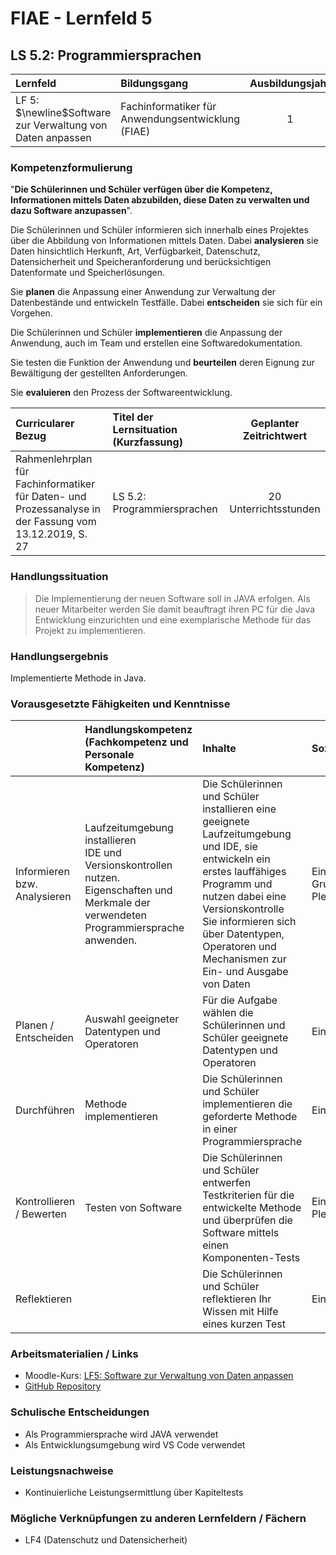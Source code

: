 # FIAE - Lernfeld 5

## LS 5.2: Programmiersprachen

| Lernfeld | Bildungsgang | Ausbildungsjahr |
| :--- | :--- | :---: |
| LF 5:</br>$\newline$Software zur Verwaltung von Daten anpassen | Fachinformatiker für Anwendungsentwicklung (FIAE) | 1 |

### Kompetenzformulierung

"**Die Schülerinnen und Schüler verfügen über die Kompetenz, Informationen mittels
Daten abzubilden, diese Daten zu verwalten und dazu Software anzupassen**".

Die Schülerinnen und Schüler informieren sich innerhalb eines Projektes über die Abbildung
von Informationen mittels Daten. Dabei **analysieren** sie Daten hinsichtlich Herkunft, Art,
Verfügbarkeit, Datenschutz, Datensicherheit und Speicheranforderung und berücksichtigen
Datenformate und Speicherlösungen.

Sie **planen** die Anpassung einer Anwendung zur Verwaltung der Datenbestände und entwickeln Testfälle. Dabei **entscheiden** sie sich für ein Vorgehen.

Die Schülerinnen und Schüler **implementieren** die Anpassung der Anwendung, auch im
Team und erstellen eine Softwaredokumentation.

Sie testen die Funktion der Anwendung und **beurteilen** deren Eignung zur Bewältigung der
gestellten Anforderungen.

Sie **evaluieren** den Prozess der Softwareentwicklung.

| Curricularer Bezug | Titel der Lernsituation (Kurzfassung) | Geplanter Zeitrichtwert |
| :--- | :--- | :---: |
| Rahmenlehrplan für Fachinformatiker für Daten- und Prozessanalyse in der Fassung vom 13.12.2019, S. 27 | LS 5.2: Programmiersprachen | 20 Unterrichtsstunden |

### Handlungssituation

> Die Implementierung der neuen Software soll in JAVA erfolgen. Als neuer Mitarbeiter werden Sie damit beauftragt ihren PC für die Java Entwicklung einzurichten und eine exemplarische Methode für das Projekt zu implementieren.

### Handlungsergebnis

Implementierte Methode in Java.

<div style="page-break-after: always;"></div>

### Vorausgesetzte Fähigkeiten und Kenntnisse

| | Handlungskompetenz</br>(Fachkompetenz und Personale Kompetenz) | Inhalte | Sozialform/Methoden |
| :--- | :--- | :--- | :--- |
| Informieren bzw. Analysieren | Laufzeitumgebung installieren </br> IDE und Versionskontrollen nutzen. </br> Eigenschaften und Merkmale der verwendeten Programmiersprache anwenden.  | Die Schülerinnen und Schüler installieren eine geeignete Laufzeitumgebung und IDE, sie entwickeln ein erstes lauffähiges Programm und nutzen dabei eine Versionskontrolle </br> Sie informieren sich über Datentypen, Operatoren und Mechanismen zur Ein- und Ausgabe von Daten | Einzelarbeit </br> Gruppenarbeit </br> Plenum
| Planen / Entscheiden | Auswahl geeigneter Datentypen und Operatoren | Für die Aufgabe wählen die Schülerinnen und Schüler geeignete Datentypen und Operatoren | Einzelarbeit |
| Durchführen | Methode implementieren | Die Schülerinnen und Schüler implementieren die geforderte Methode in einer Programmiersprache | Einzelarbeit |
| Kontrollieren / Bewerten | Testen von Software  | Die Schülerinnen und Schüler entwerfen Testkriterien für die entwickelte Methode und überprüfen die Software mittels einen Komponenten-Tests  | Einzelarbeit </br> Plenum |
| Reflektieren |  | Die Schülerinnen und Schüler reflektieren Ihr Wissen mit Hilfe eines kurzen Test | Einzelarbeit |

### Arbeitsmaterialien / Links

- Moodle-Kurs: [LF5: Software zur Verwaltung von Daten anpassen](https://moodle.mm-bbs.de/moodle/course/view.php?id=3258)
- [GitHub Repository](https://github.com/jtuttas/lf5)

### Schulische Entscheidungen

- Als Programmiersprache wird JAVA verwendet
- Als Entwicklungsumgebung wird VS Code verwendet

<div style="page-break-after: always;"></div>

### Leistungsnachweise

- Kontinuierliche Leistungsermittlung über Kapiteltests

### Mögliche Verknüpfungen zu anderen Lernfeldern / Fächern

- LF4 (Datenschutz und Datensicherheit)
